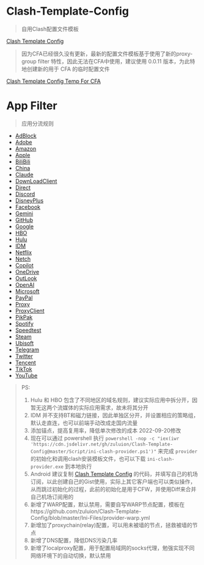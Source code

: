 # Clash-Template-Config
> 自用Clash配置文件模板

[Clash Template Config](https://cdn.jsdelivr.net/gh/zuluion/Clash-Template-Config@master/Clash-Template-Config.yml)

> 因为CFA已经很久没有更新，最新的配置文件模板基于使用了新的proxy-group filter 特性，因此无法在CFA中使用，建议使用 0.0.11 版本，为此特地创建新的用于 CFA 的临时配置文件

[Clash Template Config Temp For CFA](https://cdn.jsdelivr.net/gh/zuluion/Clash-Template-Config@master/Clash-Template-Config_temp-for-cfa.yml)

# App Filter
> 应用分流规则

+ [AdBlock](https://cdn.jsdelivr.net/gh/zuluion/Clash-Template-Config@master/Filter/AdBlock.yaml)
+ [Adobe](https://cdn.jsdelivr.net/gh/zuluion/Clash-Template-Config@master/Filter/Adobe.yaml)
+ [Amazon](https://cdn.jsdelivr.net/gh/zuluion/Clash-Template-Config@master/Filter/Amazon.yaml)
+ [Apple](https://cdn.jsdelivr.net/gh/zuluion/Clash-Template-Config@master/Filter/Apple.yaml)
+ [BiliBili](https://cdn.jsdelivr.net/gh/zuluion/Clash-Template-Config@master/Filter/Bilibili.yaml)
+ [China](https://cdn.jsdelivr.net/gh/zuluion/Clash-Template-Config@master/Filter/China.yaml)
+ [Claude](https://cdn.jsdelivr.net/gh/zuluion/Clash-Template-Config@master/Filter/Claude.yaml)
+ [DownLoadClient](https://cdn.jsdelivr.net/gh/zuluion/Clash-Template-Config@master/Filter/DownLoadClient.yaml)
+ [Direct](https://cdn.jsdelivr.net/gh/zuluion/Clash-Template-Config@master/Filter/Direct.yaml)
+ [Discord](https://cdn.jsdelivr.net/gh/zuluion/Clash-Template-Config@master/Filter/Discord.yaml)
+ [DisneyPlus](https://cdn.jsdelivr.net/gh/zuluion/Clash-Template-Config@master/Filter/DisneyPlus.yaml)
+ [Facebook](https://cdn.jsdelivr.net/gh/zuluion/Clash-Template-Config@master/Filter/Facebook.yaml)
+ [Gemini](https://cdn.jsdelivr.net/gh/zuluion/Clash-Template-Config@master/Filter/Gemini.yaml)
+ [GitHub](https://cdn.jsdelivr.net/gh/zuluion/Clash-Template-Config@master/Filter/GitHub.yaml)
+ [Google](https://cdn.jsdelivr.net/gh/zuluion/Clash-Template-Config@master/Filter/Google.yaml)
+ [HBO](https://cdn.jsdelivr.net/gh/zuluion/Clash-Template-Config@master/Filter/HBO.yaml)
+ [Hulu](https://cdn.jsdelivr.net/gh/zuluion/Clash-Template-Config@master/Filter/Hulu.yaml)
+ [IDM](https://cdn.jsdelivr.net/gh/zuluion/Clash-Template-Config@master/Filter/IDM.yaml)
+ [Netflix](https://cdn.jsdelivr.net/gh/zuluion/Clash-Template-Config@master/Filter/Netflix.yaml)
+ [Netch](https://cdn.jsdelivr.net/gh/zuluion/Clash-Template-Config@master/Filter/Netch.yaml)
+ [Copilot](https://cdn.jsdelivr.net/gh/zuluion/Clash-Template-Config@master/Filter/Copilot.yaml)
+ [OneDrive](https://cdn.jsdelivr.net/gh/zuluion/Clash-Template-Config@master/Filter/OneDrive.yaml)
+ [OutLook](https://cdn.jsdelivr.net/gh/zuluion/Clash-Template-Config@master/Filter/OutLook.yaml)
+ [OpenAI](https://cdn.jsdelivr.net/gh/zuluion/Clash-Template-Config@master/Filter/OpenAI.yaml)
+ [Microsoft](https://cdn.jsdelivr.net/gh/zuluion/Clash-Template-Config@master/Filter/Microsoft.yaml)
+ [PayPal](https://cdn.jsdelivr.net/gh/zuluion/Clash-Template-Config@master/Filter/PayPal.yaml)
+ [Proxy](https://cdn.jsdelivr.net/gh/zuluion/Clash-Template-Config@master/Filter/Proxy.yaml)
+ [ProxyClient](https://cdn.jsdelivr.net/gh/zuluion/Clash-Template-Config@master/Filter/ProxyClient.yaml)
+ [PikPak](https://cdn.jsdelivr.net/gh/zuluion/Clash-Template-Config@master/Filter/PikPak.yaml)
+ [Spotify](https://cdn.jsdelivr.net/gh/zuluion/Clash-Template-Config@master/Filter/Spotify.yaml)
+ [Speedtest](https://cdn.jsdelivr.net/gh/zuluion/Clash-Template-Config@master/Filter/Speedtest.yaml)
+ [Steam](https://cdn.jsdelivr.net/gh/zuluion/Clash-Template-Config@master/Filter/Steam.yaml)
+ [Ubisoft](https://cdn.jsdelivr.net/gh/zuluion/Clash-Template-Config@master/Filter/Ubisoft.yaml)
+ [Telegram](https://cdn.jsdelivr.net/gh/zuluion/Clash-Template-Config@master/Filter/Telegram.yaml)
+ [Twitter](https://cdn.jsdelivr.net/gh/zuluion/Clash-Template-Config@master/Filter/Twitter.yaml)
+ [Tencent](https://cdn.jsdelivr.net/gh/zuluion/Clash-Template-Config@master/Filter/Tencent.yaml)
+ [TikTok](https://cdn.jsdelivr.net/gh/zuluion/Clash-Template-Config@master/Filter/TikTok.yaml)
+ [YouTube](https://cdn.jsdelivr.net/gh/zuluion/Clash-Template-Config@master/Filter/YouTube.yaml)

> PS: 
> 1. Hulu 和 HBO 包含了不同地区的域名规则，建议实际应用中拆分开，因暂无这两个流媒体的实际应用需求，故未将其分开
> 2. IDM 并不支持BT和磁力链接，因此单独区分开，并设置相应的策略组，默认走直连，也可以前端手动改成走国内流量
> 3. 添加锚点，提高复用率，降低单次修改的成本 2022-09-20修改
> 4. 现在可以通过 powershell 执行 `powershell -nop -c "iex(iwr 'https://cdn.jsdelivr.net/gh/zuluion/Clash-Template-Config@master/Script/ini-clash-provider.ps1')"` 来完成 `provider` 的初始化和调用clash安装模板文件，也可以下载 `ini-clash-provider.exe` 到本地执行
> 5. Android 建议复制 [Clash Template Config](https://cdn.jsdelivr.net/gh/zuluion/Clash-Template-Config@master/Clash-Template-Config.yml) 的代码，并填写自己的机场订阅，以此创建自己的Gist使用，实际上其它客户端也可以类似操作，从而跳过初始化的过程，此前的初始化是用于CFW，并使用Diff来合并自己机场订阅用的
> 6. 新增了WARP配置，默认禁用，需要自写WARP节点配置，模板在https://github.com/zuluion/Clash-Template-Config/blob/master/Ini-Files/provider-warp.yml
> 7. 新增加了proxychain(relay)配置，可以用未被墙的节点，拯救被墙的节点
> 8. 新增了DNS配置，降低DNS污染几率
> 9. 新增了localproxy配置，用于配置局域网的socks代理，勉强实现不同网络环境下的自动切换，默认禁用
